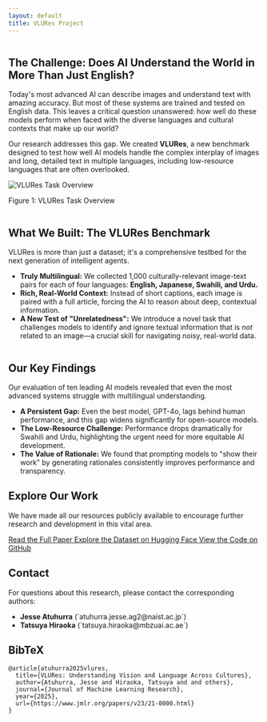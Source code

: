 ```yaml
---
layout: default
title: VLURes Project
---
```


<section class="section">
  <div class="container is-max-desktop">
    <div class="columns is-centered has-text-centered">
      <div class="column is-four-fifths">
        <h2 class="title is-3">The Challenge: Does AI Understand the World in More Than Just English?</h2>
        <div class="content has-text-justified">
          <p>
            Today's most advanced AI can describe images and understand text with amazing accuracy. But most of these systems are trained and tested on English data. This leaves a critical question unanswered: how well do these models perform when faced with the diverse languages and cultural contexts that make up our world?
          </p>
           <p>
            Our research addresses this gap. We created <b>VLURes</b>, a new benchmark designed to test how well AI models handle the complex interplay of images and long, detailed text in multiple languages, including low-resource languages that are often overlooked.
          </p>
        </div>
      </div>
    </div>
    <div class="columns is-centered">
        <div class="column has-text-centered">
            <img src="https://raw.githubusercontent.com/jatuhurra/VLURes/main/path/to/your/figure1.png" alt="VLURes Task Overview" />
            <p>Figure 1: VLURes Task Overview</p>
        </div>
    </div>
  </div>
</section>

<section class="section">
  <div class="container is-max-desktop">
    <div class="columns is-centered">
      <div class="column is-full-width">
        <h2 class="title is-3">What We Built: The VLURes Benchmark</h2>
        <div class="content has-text-justified">
          <p>
            VLURes is more than just a dataset; it's a comprehensive testbed for the next generation of intelligent agents.
          </p>
          <ul>
            <li><b>Truly Multilingual:</b> We collected 1,000 culturally-relevant image-text pairs for each of four languages: <b>English, Japanese, Swahili, and Urdu.</b></li>
            <li><b>Rich, Real-World Context:</b> Instead of short captions, each image is paired with a full article, forcing the AI to reason about deep, contextual information.</li>
            <li><b>A New Test of "Unrelatedness":</b> We introduce a novel task that challenges models to identify and ignore textual information that is <em>not</em> related to an image—a crucial skill for navigating noisy, real-world data.</li>
          </ul>
        </div>
      </div>
    </div>
  </div>
</section>

<section class="section">
    <div class="container is-max-desktop">
      <h2 class="title is-3">Our Key Findings</h2>
      <div class="content has-text-justified">
        <p>
            Our evaluation of ten leading AI models revealed that even the most advanced systems struggle with multilingual understanding.
        </p>
        <ul>
            <li><b>A Persistent Gap:</b> Even the best model, GPT-4o, lags behind human performance, and this gap widens significantly for open-source models.</li>
            <li><b>The Low-Resource Challenge:</b> Performance drops dramatically for Swahili and Urdu, highlighting the urgent need for more equitable AI development.</li>
            <li><b>The Value of Rationale:</b> We found that prompting models to "show their work" by generating rationales consistently improves performance and transparency.</li>
        </ul>
      </div>
    </div>
</section>

<section class="section">
  <div class="container is-max-desktop">
    <h2 class="title is-3">Explore Our Work</h2>
    <div class="content has-text-centered">
      <p>We have made all our resources publicly available to encourage further research and development in this vital area.</p>
       <div class="publication-links">
            <span class="link-block">
            <a href="https://www.jmlr.org/papers/v23/21-0000.html"
                class="external-link button is-normal is-rounded is-dark">
                <span class="icon"><i class="fas fa-file-pdf"></i></span>
                <span>Read the Full Paper</span>
            </a>
            </span>
            <span class="link-block">
            <a href="https://huggingface.co/datasets/atamiles/VLURes"
                class="external-link button is-normal is-rounded is-dark">
                <span class="icon"><i class="fas fa-database"></i></span>
                <span>Explore the Dataset on Hugging Face</span>
            </a>
            </span>
            <span class="link-block">
            <a href="https://github.com/jatuhurrra/VLURes/"
                class="external-link button is-normal is-rounded is-dark">
                <span class="icon"><i class="fab fa-github"></i></span>
                <span>View the Code on GitHub</span>
            </a>
            </span>
      </div>
    </div>
  </div>
</section>


<section class="section">
  <div class="container is-max-desktop">
    <h2 class="title is-3">Contact</h2>
    <div class="content has-text-justified">
        <p>For questions about this research, please contact the corresponding authors:</p>
        <ul>
            <li><b>Jesse Atuhurra</b> (`atuhurra.jesse.ag2@naist.ac.jp`)</li>
            <li><b>Tatsuya Hiraoka</b> (`tatsuya.hiraoka@mbzuai.ac.ae`)</li>
        </ul>
    </div>
  </div>
</section>

<section class="section" id="BibTeX">
  <div class="container is-max-desktop content">
    <h2 class="title">BibTeX</h2>
    <pre><code>@article{atuhurra2025vlures,
  title={VLURes: Understanding Vision and Language Across Cultures},
  author={Atuhurra, Jesse and Hiraoka, Tatsuya and and others},
  journal={Journal of Machine Learning Research},
  year={2025},
  url={https://www.jmlr.org/papers/v23/21-0000.html}
}</code></pre>
  </div>
</section>
